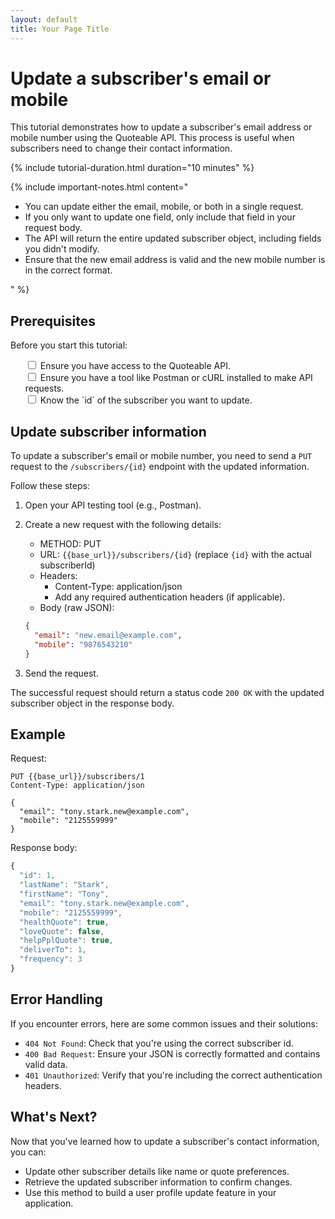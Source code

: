 ```yaml
---
layout: default
title: Your Page Title
---
```


# Update a subscriber's email or mobile

This tutorial demonstrates how to update a subscriber's email address or mobile number using the Quoteable API. This process is useful when subscribers need to change their contact information.

{% include tutorial-duration.html duration="10 minutes" %}

{% include important-notes.html content="
<ul>
  <li>You can update either the email, mobile, or both in a single request.</li>
  <li>If you only want to update one field, only include that field in your request body.</li>
  <li>The API will return the entire updated subscriber object, including fields you didn't modify.</li>
  <li>Ensure that the new email address is valid and the new mobile number is in the correct format.</li>
</ul>
" %}

## Prerequisites

Before you start this tutorial:

<ul class="checkbox-list" style="list-style-type: none;">
  <li style="list-style-type: none;"><input type="checkbox"> Ensure you have access to the Quoteable API.</li>
  <li style="list-style-type: none;"><input type="checkbox"> Ensure you have a tool like Postman or cURL installed to make API requests.</li>
  <li style="list-style-type: none;"><input type="checkbox"> Know the `id` of the subscriber you want to update.</li>
</ul>

## Update subscriber information

To update a subscriber's email or mobile number, you need to send a `PUT` request to the `/subscribers/{id}` endpoint with the updated information.

Follow these steps:

1. Open your API testing tool (e.g., Postman).
2. Create a new request with the following details:
    - METHOD: PUT
    - URL: `{{base_url}}/subscribers/{id}` (replace `{id}` with the actual subscriberId)
    - Headers:
        - Content-Type: application/json
        - Add any required authentication headers (if applicable).
    - Body (raw JSON):

    ```json
    {
      "email": "new.email@example.com",
      "mobile": "9876543210"
    }
    ```

3. Send the request.

The successful request should return a status code `200 OK` with the updated subscriber object in the response body.

## Example

Request:

```http
PUT {{base_url}}/subscribers/1
Content-Type: application/json

{
  "email": "tony.stark.new@example.com",
  "mobile": "2125559999"
}
```

Response body:

```js
{
  "id": 1,
  "lastName": "Stark",
  "firstName": "Tony",
  "email": "tony.stark.new@example.com",
  "mobile": "2125559999",
  "healthQuote": true,
  "loveQuote": false,
  "helpPplQuote": true,
  "deliverTo": 1,
  "frequency": 3
}
```

## Error Handling

If you encounter errors, here are some common issues and their solutions:

- `404 Not Found`: Check that you're using the correct subscriber id.
- `400 Bad Request`: Ensure your JSON is correctly formatted and contains valid data.
- `401 Unauthorized`: Verify that you're including the correct authentication headers.

## What's Next?

Now that you've learned how to update a subscriber's contact information, you can:

- Update other subscriber details like name or quote preferences.
- Retrieve the updated subscriber information to confirm changes.
- Use this method to build a user profile update feature in your application.
